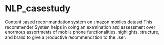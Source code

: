 # NLP_casestudy
Content based recommandation system on amazon mobiles dataset
This recommender System helps in doing an examination and assessment over enormous assortments of
mobile phone functionalities, highlights, structure, and brand to give a productive recommendation to the user.
